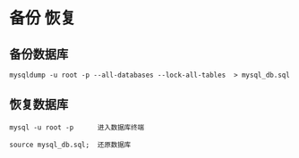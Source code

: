 # 备份 恢复

## 备份数据库
```shell
mysqldump -u root -p --all-databases --lock-all-tables  > mysql_db.sql  
```
## 恢复数据库
```shell
mysql -u root -p      进入数据库终端
```
```mysql
source mysql_db.sql;  还原数据库
```

